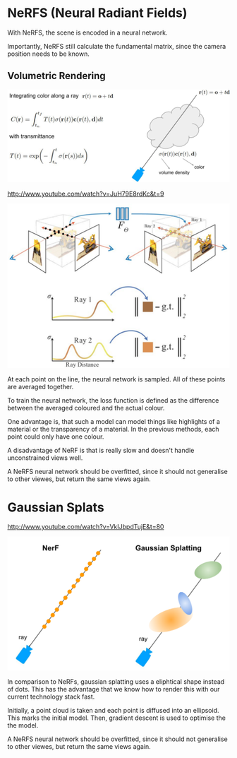 # NeRFS (Neural Radiant Fields)

With NeRFS, the scene is encoded in a neural network.

Importantly, NeRFS still calculate the fundamental matrix, since the camera position needs to be known.

## Volumetric Rendering

![image-20240513140726287](./res/NeRFs%20&%20Gaussian%20Splats/image-20240513140726287.png)

http://www.youtube.com/watch?v=JuH79E8rdKc&t=9 

![image-20240513141111730](./res/NeRFs%20&%20Gaussian%20Splats/image-20240513141111730.png)

At each point on the line, the neural network is sampled. All of these points are averaged together. 

To train the neural network, the loss function is defined as the difference between the averaged coloured and the actual colour.

One advantage is, that such a model can model things like highlights of a material or the transparency of a material. In the previous methods, each point could only have one colour. 

A disadvantage of NeRF is that is really slow and doesn't handle unconstrained views well.

A NeRFS neural network should be overfitted, since it should not generalise to other viewes, but return the same views again.

# Gaussian Splats

http://www.youtube.com/watch?v=VkIJbpdTujE&t=80

![image-20240513141850686](./res/NeRFs%20&%20Gaussian%20Splats/image-20240513141850686.png)

In comparison to NeRFs, gaussian splatting uses a eliphtical shape instead of dots. This has the advantage that we know how to render this with our current technology stack fast.

Initially, a point cloud is taken and each point is diffused into an ellipsoid. This marks the initial model. Then, gradient descent is used to optimise the the model.

A NeRFS neural network should be overfitted, since it should not generalise to other viewes, but return the same views again.